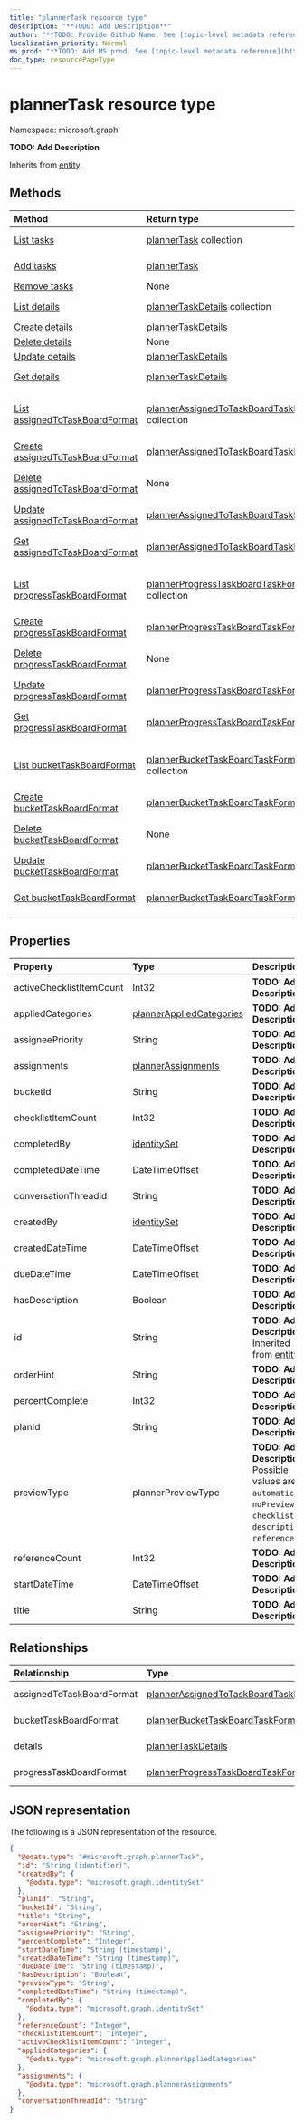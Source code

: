 ```yaml
---
title: "plannerTask resource type"
description: "**TODO: Add Description**"
author: "**TODO: Provide Github Name. See [topic-level metadata reference](https://msgo.azurewebsites.net/add/document/guidelines/metadata.html#topic-level-metadata)**"
localization_priority: Normal
ms.prod: "**TODO: Add MS prod. See [topic-level metadata reference](https://msgo.azurewebsites.net/add/document/guidelines/metadata.html#topic-level-metadata)**"
doc_type: resourcePageType
---
```


# plannerTask resource type


Namespace: microsoft.graph

**TODO: Add Description**


Inherits from [entity](../resources/entity.md).

## Methods
|Method|Return type|Description|
|:---|:---|:---|
|[List tasks](../api/planneruser-list-tasks.md)|[plannerTask](../resources/plannertask.md) collection|Get the plannerTasks from the tasks navigation property.|
|[Add tasks](../api/planneruser-post-tasks.md)|[plannerTask](../resources/plannertask.md)|Add tasks by posting to the tasks collection.|
|[Remove tasks](../api/planneruser-delete-tasks.md)|None|Remove a [plannerTask](../resources/plannertask.md) object.|
|[List details](../api/plannertask-list-details.md)|[plannerTaskDetails](../resources/plannertaskdetails.md) collection|Get the plannerTaskDetails from the details navigation property.|
|[Create details](../api/plannertask-post-details.md)|[plannerTaskDetails](../resources/plannertaskdetails.md)|Create a new details object.|
|[Delete details](../api/plannertask-delete-details.md)|None|Delete a [plannerTaskDetails](../resources/plannertaskdetails.md) object.|
|[Update details](../api/plannertask-update-details.md)|[plannerTaskDetails](../resources/plannertaskdetails.md)|Update the properties of a details object.|
|[Get details](../api/plannertask-get-plannertaskdetails.md)|[plannerTaskDetails](../resources/plannertaskdetails.md)|Read the properties and relationships of a [plannerTaskDetails](../resources/plannertaskdetails.md) object.|
|[List assignedToTaskBoardFormat](../api/plannertask-list-assignedtotaskboardformat.md)|[plannerAssignedToTaskBoardTaskFormat](../resources/plannerassignedtotaskboardtaskformat.md) collection|Get the plannerAssignedToTaskBoardTaskFormats from the assignedToTaskBoardFormat navigation property.|
|[Create assignedToTaskBoardFormat](../api/plannertask-post-assignedtotaskboardformat.md)|[plannerAssignedToTaskBoardTaskFormat](../resources/plannerassignedtotaskboardtaskformat.md)|Create a new assignedToTaskBoardFormat object.|
|[Delete assignedToTaskBoardFormat](../api/plannertask-delete-assignedtotaskboardformat.md)|None|Delete a [plannerAssignedToTaskBoardTaskFormat](../resources/plannerassignedtotaskboardtaskformat.md) object.|
|[Update assignedToTaskBoardFormat](../api/plannertask-update-assignedtotaskboardformat.md)|[plannerAssignedToTaskBoardTaskFormat](../resources/plannerassignedtotaskboardtaskformat.md)|Update the properties of an assignedToTaskBoardFormat object.|
|[Get assignedToTaskBoardFormat](../api/plannertask-get-plannerassignedtotaskboardtaskformat.md)|[plannerAssignedToTaskBoardTaskFormat](../resources/plannerassignedtotaskboardtaskformat.md)|Read the properties and relationships of a [plannerAssignedToTaskBoardTaskFormat](../resources/plannerassignedtotaskboardtaskformat.md) object.|
|[List progressTaskBoardFormat](../api/plannertask-list-progresstaskboardformat.md)|[plannerProgressTaskBoardTaskFormat](../resources/plannerprogresstaskboardtaskformat.md) collection|Get the plannerProgressTaskBoardTaskFormats from the progressTaskBoardFormat navigation property.|
|[Create progressTaskBoardFormat](../api/plannertask-post-progresstaskboardformat.md)|[plannerProgressTaskBoardTaskFormat](../resources/plannerprogresstaskboardtaskformat.md)|Create a new progressTaskBoardFormat object.|
|[Delete progressTaskBoardFormat](../api/plannertask-delete-progresstaskboardformat.md)|None|Delete a [plannerProgressTaskBoardTaskFormat](../resources/plannerprogresstaskboardtaskformat.md) object.|
|[Update progressTaskBoardFormat](../api/plannertask-update-progresstaskboardformat.md)|[plannerProgressTaskBoardTaskFormat](../resources/plannerprogresstaskboardtaskformat.md)|Update the properties of a progressTaskBoardFormat object.|
|[Get progressTaskBoardFormat](../api/plannertask-get-plannerprogresstaskboardtaskformat.md)|[plannerProgressTaskBoardTaskFormat](../resources/plannerprogresstaskboardtaskformat.md)|Read the properties and relationships of a [plannerProgressTaskBoardTaskFormat](../resources/plannerprogresstaskboardtaskformat.md) object.|
|[List bucketTaskBoardFormat](../api/plannertask-list-buckettaskboardformat.md)|[plannerBucketTaskBoardTaskFormat](../resources/plannerbuckettaskboardtaskformat.md) collection|Get the plannerBucketTaskBoardTaskFormats from the bucketTaskBoardFormat navigation property.|
|[Create bucketTaskBoardFormat](../api/plannertask-post-buckettaskboardformat.md)|[plannerBucketTaskBoardTaskFormat](../resources/plannerbuckettaskboardtaskformat.md)|Create a new bucketTaskBoardFormat object.|
|[Delete bucketTaskBoardFormat](../api/plannertask-delete-buckettaskboardformat.md)|None|Delete a [plannerBucketTaskBoardTaskFormat](../resources/plannerbuckettaskboardtaskformat.md) object.|
|[Update bucketTaskBoardFormat](../api/plannertask-update-buckettaskboardformat.md)|[plannerBucketTaskBoardTaskFormat](../resources/plannerbuckettaskboardtaskformat.md)|Update the properties of a bucketTaskBoardFormat object.|
|[Get bucketTaskBoardFormat](../api/plannertask-get-plannerbuckettaskboardtaskformat.md)|[plannerBucketTaskBoardTaskFormat](../resources/plannerbuckettaskboardtaskformat.md)|Read the properties and relationships of a [plannerBucketTaskBoardTaskFormat](../resources/plannerbuckettaskboardtaskformat.md) object.|

## Properties
|Property|Type|Description|
|:---|:---|:---|
|activeChecklistItemCount|Int32|**TODO: Add Description**|
|appliedCategories|[plannerAppliedCategories](../resources/plannerappliedcategories.md)|**TODO: Add Description**|
|assigneePriority|String|**TODO: Add Description**|
|assignments|[plannerAssignments](../resources/plannerassignments.md)|**TODO: Add Description**|
|bucketId|String|**TODO: Add Description**|
|checklistItemCount|Int32|**TODO: Add Description**|
|completedBy|[identitySet](../resources/identityset.md)|**TODO: Add Description**|
|completedDateTime|DateTimeOffset|**TODO: Add Description**|
|conversationThreadId|String|**TODO: Add Description**|
|createdBy|[identitySet](../resources/identityset.md)|**TODO: Add Description**|
|createdDateTime|DateTimeOffset|**TODO: Add Description**|
|dueDateTime|DateTimeOffset|**TODO: Add Description**|
|hasDescription|Boolean|**TODO: Add Description**|
|id|String|**TODO: Add Description** Inherited from [entity](../resources/entity.md)|
|orderHint|String|**TODO: Add Description**|
|percentComplete|Int32|**TODO: Add Description**|
|planId|String|**TODO: Add Description**|
|previewType|plannerPreviewType|**TODO: Add Description**. Possible values are: `automatic`, `noPreview`, `checklist`, `description`, `reference`.|
|referenceCount|Int32|**TODO: Add Description**|
|startDateTime|DateTimeOffset|**TODO: Add Description**|
|title|String|**TODO: Add Description**|

## Relationships
|Relationship|Type|Description|
|:---|:---|:---|
|assignedToTaskBoardFormat|[plannerAssignedToTaskBoardTaskFormat](../resources/plannerassignedtotaskboardtaskformat.md)|**TODO: Add Description**|
|bucketTaskBoardFormat|[plannerBucketTaskBoardTaskFormat](../resources/plannerbuckettaskboardtaskformat.md)|**TODO: Add Description**|
|details|[plannerTaskDetails](../resources/plannertaskdetails.md)|**TODO: Add Description**|
|progressTaskBoardFormat|[plannerProgressTaskBoardTaskFormat](../resources/plannerprogresstaskboardtaskformat.md)|**TODO: Add Description**|

## JSON representation
The following is a JSON representation of the resource.
<!-- {
  "blockType": "resource",
  "keyProperty": "id",
  "@odata.type": "microsoft.graph.plannerTask",
  "baseType": "microsoft.graph.entity",
  "openType": false
}
-->
``` json
{
  "@odata.type": "#microsoft.graph.plannerTask",
  "id": "String (identifier)",
  "createdBy": {
    "@odata.type": "microsoft.graph.identitySet"
  },
  "planId": "String",
  "bucketId": "String",
  "title": "String",
  "orderHint": "String",
  "assigneePriority": "String",
  "percentComplete": "Integer",
  "startDateTime": "String (timestamp)",
  "createdDateTime": "String (timestamp)",
  "dueDateTime": "String (timestamp)",
  "hasDescription": "Boolean",
  "previewType": "String",
  "completedDateTime": "String (timestamp)",
  "completedBy": {
    "@odata.type": "microsoft.graph.identitySet"
  },
  "referenceCount": "Integer",
  "checklistItemCount": "Integer",
  "activeChecklistItemCount": "Integer",
  "appliedCategories": {
    "@odata.type": "microsoft.graph.plannerAppliedCategories"
  },
  "assignments": {
    "@odata.type": "microsoft.graph.plannerAssignments"
  },
  "conversationThreadId": "String"
}
```

